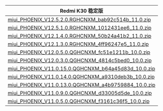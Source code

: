 | Redmi K30  稳定版    |
| ---- |
| [miui_PHOENIX_V12.5.2.0.RGHCNXM_bab92c514b_11.0.zip](https://hugeota.d.miui.com/V12.5.2.0.RGHCNXM/miui_PHOENIX_V12.5.2.0.RGHCNXM_bab92c514b_11.0.zip)    |
| [miui_PHOENIX_V12.5.1.0.RGHCNXM_1012431ee6_11.0.zip](https://hugeota.d.miui.com/V12.5.1.0.RGHCNXM/miui_PHOENIX_V12.5.1.0.RGHCNXM_1012431ee6_11.0.zip)    |
| [miui_PHOENIX_V12.1.4.0.RGHCNXM_50b24a41b2_11.0.zip](https://hugeota.d.miui.com/V12.1.4.0.RGHCNXM/miui_PHOENIX_V12.1.4.0.RGHCNXM_50b24a41b2_11.0.zip)    |
| [miui_PHOENIX_V12.1.3.0.RGHCNXM_4ff96247e5_11.0.zip](https://hugeota.d.miui.com/V12.1.3.0.RGHCNXM/miui_PHOENIX_V12.1.3.0.RGHCNXM_4ff96247e5_11.0.zip)    |
| [miui_PHOENIX_V12.0.5.0.QGHCNXM_fc51e1211b_10.0.zip](https://hugeota.d.miui.com/V12.0.5.0.QGHCNXM/miui_PHOENIX_V12.0.5.0.QGHCNXM_fc51e1211b_10.0.zip)    |
| [miui_PHOENIX_V12.0.3.0.QGHCNXM_4814c5bed0_10.0.zip](https://hugeota.d.miui.com/V12.0.3.0.QGHCNXM/miui_PHOENIX_V12.0.3.0.QGHCNXM_4814c5bed0_10.0.zip)    |
| [miui_PHOENIX_V11.0.15.0.QGHCNXM_b64a45d83d_10.0.zip](https://hugeota.d.miui.com/V11.0.15.0.QGHCNXM/miui_PHOENIX_V11.0.15.0.QGHCNXM_b64a45d83d_10.0.zip)    |
| [miui_PHOENIX_V11.0.14.0.QGHCNXM_a9310deb3b_10.0.zip](https://hugeota.d.miui.com/V11.0.14.0.QGHCNXM/miui_PHOENIX_V11.0.14.0.QGHCNXM_a9310deb3b_10.0.zip)    |
| [miui_PHOENIX_V11.0.13.0.QGHCNXM_a4b9759884_10.0.zip](https://hugeota.d.miui.com/V11.0.13.0.QGHCNXM/miui_PHOENIX_V11.0.13.0.QGHCNXM_a4b9759884_10.0.zip)    |
| [miui_PHOENIX_V11.0.9.0.QGHCNXM_d33005d5de_10.0.zip](https://hugeota.d.miui.com/V11.0.9.0.QGHCNXM/miui_PHOENIX_V11.0.9.0.QGHCNXM_d33005d5de_10.0.zip)    |
| [miui_PHOENIX_V11.0.5.0.QGHCNXM_f3161c36f5_10.0.zip](https://hugeota.d.miui.com/V11.0.5.0.QGHCNXM/miui_PHOENIX_V11.0.5.0.QGHCNXM_f3161c36f5_10.0.zip)    |
